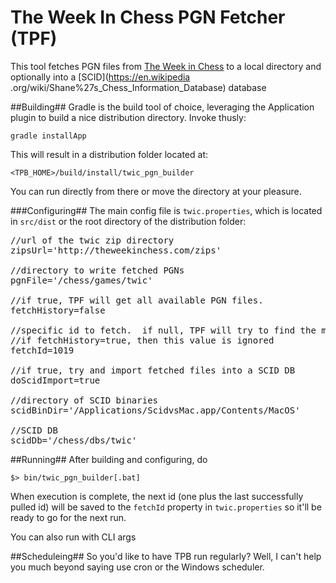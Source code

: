 The Week In Chess PGN Fetcher (TPF)
================

This tool fetches PGN files from [The Week in Chess](http://theweekinchess.com) to a local directory and optionally into a [SCID](https://en.wikipedia
.org/wiki/Shane%27s_Chess_Information_Database)
database

##Building##
Gradle is the build tool of choice, leveraging the Application plugin to build a nice distribution directory.  Invoke thusly:

    gradle installApp

This will result in a distribution folder located at:

	<TPB_HOME>/build/install/twic_pgn_builder

You can run directly from there or move the directory at your pleasure.

###Configuring##
The main config file is `twic.properties`, which is located in `src/dist` or the root directory of the distribution folder:

<pre>
//url of the twic zip directory
zipsUrl='http://theweekinchess.com/zips'

//directory to write fetched PGNs
pgnFile='/chess/games/twic'

//if true, TPF will get all available PGN files.
fetchHistory=false

//specific id to fetch.  if null, TPF will try to find the most recent id and fetch it.
//if fetchHistory=true, then this value is ignored
fetchId=1019

//if true, try and import fetched files into a SCID DB
doScidImport=true

//directory of SCID binaries
scidBinDir='/Applications/ScidvsMac.app/Contents/MacOS'

//SCID DB
scidDb='/chess/dbs/twic'
</pre>

##Running##
After building and configuring, do

    $> bin/twic_pgn_builder[.bat]

When execution is complete, the next id (one plus the last successfully pulled id) will be saved to the `fetchId` property in `twic.properties` so it'll be ready to go for the
next run.

You can also run with CLI args

##Scheduleing##
So you'd like to have TPB run regularly? Well, I can't help you much beyond saying use cron or the Windows scheduler.

